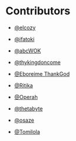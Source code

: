 # Contributors
-  [@elcozy](https://github.com/elcozy)

-  [@ifatoki](https://github.com/ifatoki)

-  [@abcWOK](https://github.com/W-O-K)

-  [@thykingdoncome](https://github.com/thykingdoncome)

-  [@Eboreime ThankGod](https://github.com/Tk-brainCodes)

-  [@Ritika](https://github.com/Ritika-Agrawal811
)
-  [@Operah](https://github.com/operah24)

-  [@thetabyte](https://github.com/thetabyte)

-  [@osaze](https://github.com/itszael)

-  [@Tomilola](https://github.com/olaniyitomilola)
